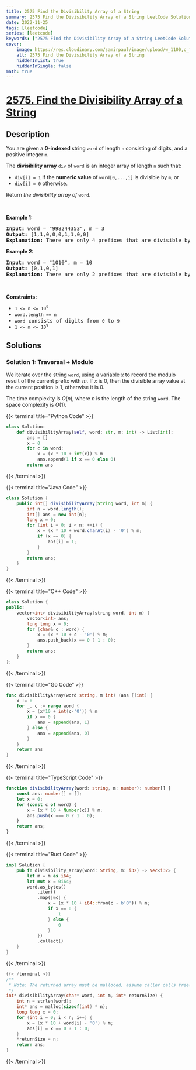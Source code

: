 ```yaml
---
title: 2575 Find the Divisibility Array of a String
summary: 2575 Find the Divisibility Array of a String LeetCode Solution Explained
date: 2022-11-25
tags: [leetcode]
series: [leetcode]
keywords: ["2575 Find the Divisibility Array of a String LeetCode Solution Explained in all languages", "2575 Find the Divisibility Array of a String", "LeetCode", "leetcode solution in Python3 C++ Java Go PHP Ruby Swift TypeScript Rust C# JavaScript C", "GeeksforGeeks", "InterviewBit", "Coding Ninjas", "HackerRank", "HackerEarth", "CodeChef", "TopCoder", "AlgoExpert", "freeCodeCamp", "Codeforces", "GitHub", "AtCoder", "Samir Paul"]
cover:
    image: https://res.cloudinary.com/samirpaul/image/upload/w_1100,c_fit,co_rgb:FFFFFF,l_text:Arial_75_bold:2575 Find the Divisibility Array of a String - Solution Explained/problem-solving.webp
    alt: 2575 Find the Divisibility Array of a String
    hiddenInList: true
    hiddenInSingle: false
math: true
---
```



# [2575. Find the Divisibility Array of a String](https://leetcode.com/problems/find-the-divisibility-array-of-a-string)


## Description

<p>You are given a <strong>0-indexed</strong> string <code>word</code> of length <code>n</code>&nbsp;consisting of digits, and a positive integer&nbsp;<code>m</code>.</p>

<p>The <strong>divisibility array</strong> <code>div</code> of <code>word</code> is an integer array of length <code>n</code> such that:</p>

<ul>
	<li><code>div[i] = 1</code> if the&nbsp;<strong>numeric value</strong>&nbsp;of&nbsp;<code>word[0,...,i]</code> is divisible by <code>m</code>, or</li>
	<li><code>div[i] = 0</code> otherwise.</li>
</ul>

<p>Return<em> the divisibility array of</em><em> </em><code>word</code>.</p>

<p>&nbsp;</p>
<p><strong class="example">Example 1:</strong></p>

<pre>
<strong>Input:</strong> word = &quot;998244353&quot;, m = 3
<strong>Output:</strong> [1,1,0,0,0,1,1,0,0]
<strong>Explanation:</strong> There are only 4 prefixes that are divisible by 3: &quot;9&quot;, &quot;99&quot;, &quot;998244&quot;, and &quot;9982443&quot;.
</pre>

<p><strong class="example">Example 2:</strong></p>

<pre>
<strong>Input:</strong> word = &quot;1010&quot;, m = 10
<strong>Output:</strong> [0,1,0,1]
<strong>Explanation:</strong> There are only 2 prefixes that are divisible by 10: &quot;10&quot;, and &quot;1010&quot;.
</pre>

<p>&nbsp;</p>
<p><strong>Constraints:</strong></p>

<ul>
	<li><code>1 &lt;= n &lt;= 10<sup>5</sup></code></li>
	<li><code><font face="monospace">word.length == n</font></code></li>
	<li><code><font face="monospace">word</font></code><font face="monospace"> consists of digits from <code>0</code>&nbsp;to <code>9</code></font></li>
	<li><code><font face="monospace">1 &lt;= m &lt;= 10<sup>9</sup></font></code></li>
</ul>

## Solutions

### Solution 1: Traversal + Modulo

We iterate over the string `word`, using a variable $x$ to record the modulo result of the current prefix with $m$. If $x$ is $0$, then the divisible array value at the current position is $1$, otherwise it is $0$.

The time complexity is $O(n)$, where $n$ is the length of the string `word`. The space complexity is $O(1)$.

<!-- tabs:start -->

{{< terminal title="Python Code" >}}
```python
class Solution:
    def divisibilityArray(self, word: str, m: int) -> List[int]:
        ans = []
        x = 0
        for c in word:
            x = (x * 10 + int(c)) % m
            ans.append(1 if x == 0 else 0)
        return ans
```
{{< /terminal >}}

{{< terminal title="Java Code" >}}
```java
class Solution {
    public int[] divisibilityArray(String word, int m) {
        int n = word.length();
        int[] ans = new int[n];
        long x = 0;
        for (int i = 0; i < n; ++i) {
            x = (x * 10 + word.charAt(i) - '0') % m;
            if (x == 0) {
                ans[i] = 1;
            }
        }
        return ans;
    }
}
```
{{< /terminal >}}

{{< terminal title="C++ Code" >}}
```cpp
class Solution {
public:
    vector<int> divisibilityArray(string word, int m) {
        vector<int> ans;
        long long x = 0;
        for (char& c : word) {
            x = (x * 10 + c - '0') % m;
            ans.push_back(x == 0 ? 1 : 0);
        }
        return ans;
    }
};
```
{{< /terminal >}}

{{< terminal title="Go Code" >}}
```go
func divisibilityArray(word string, m int) (ans []int) {
	x := 0
	for _, c := range word {
		x = (x*10 + int(c-'0')) % m
		if x == 0 {
			ans = append(ans, 1)
		} else {
			ans = append(ans, 0)
		}
	}
	return ans
}
```
{{< /terminal >}}

{{< terminal title="TypeScript Code" >}}
```ts
function divisibilityArray(word: string, m: number): number[] {
    const ans: number[] = [];
    let x = 0;
    for (const c of word) {
        x = (x * 10 + Number(c)) % m;
        ans.push(x === 0 ? 1 : 0);
    }
    return ans;
}
```
{{< /terminal >}}

{{< terminal title="Rust Code" >}}
```rust
impl Solution {
    pub fn divisibility_array(word: String, m: i32) -> Vec<i32> {
        let m = m as i64;
        let mut x = 0i64;
        word.as_bytes()
            .iter()
            .map(|&c| {
                x = (x * 10 + i64::from(c - b'0')) % m;
                if x == 0 {
                    1
                } else {
                    0
                }
            })
            .collect()
    }
}
```
{{< /terminal >}}

```c
{{< /terminal >}}
/**
 * Note: The returned array must be malloced, assume caller calls free().
 */
int* divisibilityArray(char* word, int m, int* returnSize) {
    int n = strlen(word);
    int* ans = malloc(sizeof(int) * n);
    long long x = 0;
    for (int i = 0; i < n; i++) {
        x = (x * 10 + word[i] - '0') % m;
        ans[i] = x == 0 ? 1 : 0;
    }
    *returnSize = n;
    return ans;
}
```
{{< /terminal >}}

<!-- tabs:end -->

<!-- end -->

